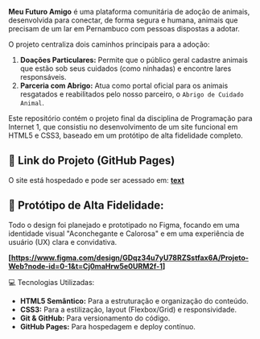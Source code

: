 **Meu Futuro Amigo** é uma plataforma comunitária de adoção de animais, desenvolvida para conectar, de forma segura e humana, animais que precisam de um lar em Pernambuco com pessoas dispostas a adotar.

O projeto centraliza dois caminhos principais para a adoção:
1.  **Doações Particulares:** Permite que o público geral cadastre animais que estão sob seus cuidados (como ninhadas) e encontre lares responsáveis.
2.  **Parceria com Abrigo:** Atua como portal oficial para os animais resgatados e reabilitados pelo nosso parceiro, o `Abrigo de Cuidado Animal`.

Este repositório contém o projeto final da disciplina de Programação para Internet 1, que consistiu no desenvolvimento de um site funcional em HTML5 e CSS3, baseado em um protótipo de alta fidelidade completo.

## 🚀 Link do Projeto (GitHub Pages)

O site está hospedado e pode ser acessado em:
**[text](https://athos-danilo.github.io/meu-futuro-amigo/)**

## 🎨 Protótipo de Alta Fidelidade:
Todo o design foi planejado e prototipado no Figma, focando em uma identidade visual "Aconchegante e Calorosa" e em uma experiência de usuário (UX) clara e convidativa.

**[https://www.figma.com/design/GDqz34u7yU78RZSstfax6A/Projeto-Web?node-id=0-1&t=Cj0maHrw5e0URM2f-1]**

💻 Tecnologias Utilizadas:
* **HTML5 Semântico:** Para a estruturação e organização do conteúdo.
* **CSS3:** Para a estilização, layout (Flexbox/Grid) e responsividade.
* **Git & GitHub:** Para versionamento do código.
* **GitHub Pages:** Para hospedagem e deploy contínuo.

